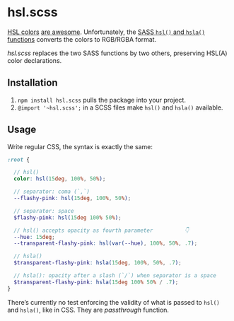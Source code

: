 
# hsl.scss

[HSL colors](https://developer.mozilla.org/en-US/docs/Web/CSS/color_value#HSL_colors) [are awesome](https://www.sarasoueidan.com/blog/hex-rgb-to-hsl/). Unfortunately, the [SASS `hsl()` and `hsla()` functions](https://sass-lang.com/documentation/functions/color#hsl) converts the colors to RGB/RGBA format.

_hsl.scss_ replaces the two SASS functions by two others, preserving HSL(A) color declarations.

## Installation

1. `npm install hsl.scss` pulls the package into your project.
2. `@import '~hsl.scss';` in a SCSS files make `hsl()` and `hsla()` available.

## Usage

Write regular CSS, the syntax is exactly the same:
```scss
:root {

  // hsl()
  color: hsl(15deg, 100%, 50%);

  // separator: coma (`,`)
  --flashy-pink: hsl(15deg, 100%, 50%);

  // separator: space
  $flashy-pink: hsl(15deg 100% 50%);

  // hsl() accepts opacity as fourth parameter          👇
  --hue: 15deg;
  --transparent-flashy-pink: hsl(var(--hue), 100%, 50%, .7);

  // hsla()
  $transparent-flashy-pink: hsla(15deg, 100%, 50%, .7); 

  // hsla(): opacity after a slash (`/`) when separator is a space
  $transparent-flashy-pink: hsla(15deg 100% 50% / .7);
}
```

There’s currently no test enforcing the validity of what is passed to `hsl()` and `hsla()`, like in CSS. They are _passthrough_ function.
